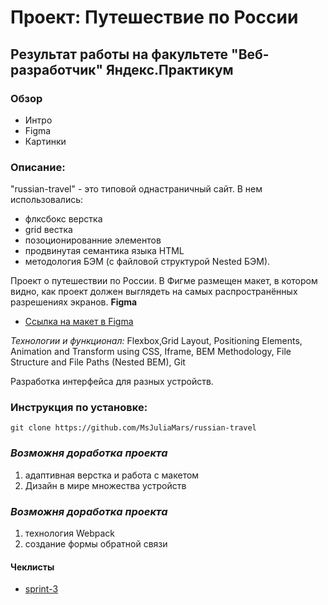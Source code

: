 # Проект: Путешествие по России
## Результат работы на факультете "Веб-разработчик" Яндекс.Практикум
### Обзор
* Интро
* Figma
* Картинки

### Описание:
"russian-travel" - это типовой однастраничный сайт. В нем использовались:
* флксбокс верстка
* grid вестка
* позоционированние элементов
* продвинутая семантика языка HTML
* методология БЭМ (с файловой структурой Nested БЭМ).

Проект о путешествии по России.
В Фигме размещен макет, в котором видно, как проект должен выглядеть на самых распространённых разрешениях экранов.
**Figma**

* [Ссылка на макет в Figma](https://www.figma.com/file/5S2WSbEFL6awjVWJ0NWL8Q/Sprint-3_-Russia-_-desktop-mobile?node-id=28503%3A0)

*Технологии и функционал:*
Flexbox,Grid Layout, Positioning Elements, Animation and Transform using CSS, Iframe, BEM Methodology, File Structure and File Paths (Nested BEM), Git

Разработка интерфейса для разных устройств.


### Инструкция по установке:

```
git clone https://github.com/MsJuliaMars/russian-travel
```

### *Возможня доработка проекта*
1. адаптивная верстка и работа с макетом
2. Дизайн в мире множества устройств


### *Возможня доработка проекта*
1. технология Webpack
3. создание формы обратной связи


#### __Чеклисты__
* [sprint-3](https://code.s3.yandex.net/web-developer/checklists-pdf/new-program/checklist-3.pdf)

